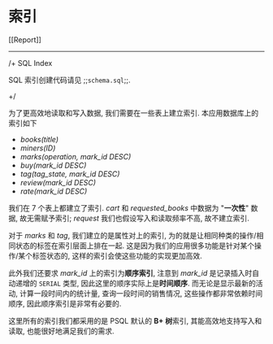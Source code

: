 # 索引

[[Report]]

---

/+ SQL Index

SQL 索引创建代码请见 ;;`schema.sql`;;.

+/

为了更高效地读取和写入数据, 我们需要在一些表上建立索引. 本应用数据库上的索引如下

* *books(title)*
* *miners(ID)*
* *marks(operation, mark_id DESC)*
* *buy(mark_id DESC)*
* *tag(tag_state, mark_id DESC)*
* *review(mark_id DESC)*
* *rate(mark_id DESC)*

我们在 7 个表上都建立了索引. *cart* 和 *requested_books* 中数据为 "**一次性**" 数据, 故无需赋予索引; *request* 我们也假设写入和读取频率不高, 故不建立索引.

对于 *marks* 和 *tag*, 我们建立的是属性对上的索引, 为的就是让相同种类的操作/相同状态的标签在索引层面上排在一起. 这是因为我们的应用很多功能是针对某个操作/某个标签状态的, 这样的索引会使这些功能的实现更加高效.

此外我们还要求 *mark_id* 上的索引为**顺序索引**, 注意到 *mark_id* 是记录插入时自动递增的 `SERIAL` 类型, 因此这里的顺序实际上是**时间顺序**. 而无论是显示最新的活动, 计算一段时间内的统计量, 查询一段时间的销售情况, 这些操作都非常依赖时间顺序, 因此顺序索引是非常有必要的.

这里所有的索引我们都采用的是 PSQL 默认的 **B+ 树**索引, 其能高效地支持写入和读取, 也能很好地满足我们的需求.